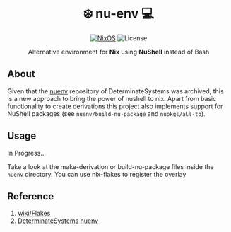 <div align=center>

# ❄️ nu-env 💻

[![NixOS](https://img.shields.io/badge/Flakes-Nix-informational.svg?logo=nixos&style=for-the-badge)](https://nixos.org) ![License](https://img.shields.io/github/license/mordragt/nu-env?style=for-the-badge) 


Alternative environment for **Nix** using **NuShell** instead of Bash

</div>

## About

Given that the [nuenv](https://github.com/DeterminateSystems/nuenv/tree/main) repository of DeterminateSystems was archived, this is a new approach to bring the power of nushell to nix.
Apart from basic functionality to create derivations this project also implements support for NuShell packages (see `nuenv/build-nu-package` and `nupkgs/all-to`).


## Usage

In Progress...

Take a look at the make-derivation or build-nu-package files inside the `nuenv` directory. You can use nix-flakes to register the overlay

## Reference

1. [wiki/Flakes](https://nixos.wiki/wiki/Flakes)
2. [DeterminateSystems nuenv]((https://github.com/DeterminateSystems/nuenv/tree/main) )